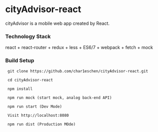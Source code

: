 # cityAdvisor-react
cityAdvisor is a mobile web app created by React.

### Technology Stack

react + react-router + redux + less + ES6/7 + webpack + fetch + mock

### Build Setup

```
 git clone https://github.com/char1eschen/cityAdvisor-react.git

 cd cityAdvisor-react

 npm install
 
 npm run mock (start mock, analog back-end API)
  
 npm run start (Dev Mode)

 Visit http://localhost:8080

 npm run dist (Production MOde)
```
